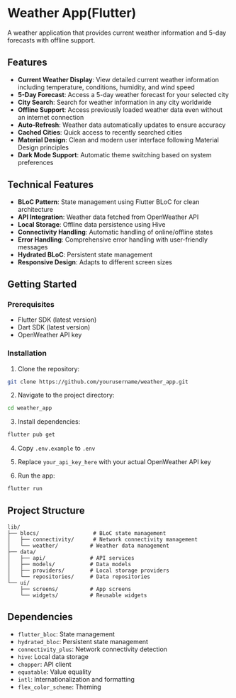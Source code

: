 # Weather App(Flutter)

A weather application that provides current weather information and 5-day forecasts with offline support.

## Features

- **Current Weather Display**: View detailed current weather information including temperature, conditions, humidity, and wind speed
- **5-Day Forecast**: Access a 5-day weather forecast for your selected city
- **City Search**: Search for weather information in any city worldwide
- **Offline Support**: Access previously loaded weather data even without an internet connection
- **Auto-Refresh**: Weather data automatically updates to ensure accuracy
- **Cached Cities**: Quick access to recently searched cities
- **Material Design**: Clean and modern user interface following Material Design principles
- **Dark Mode Support**: Automatic theme switching based on system preferences

## Technical Features

- **BLoC Pattern**: State management using Flutter BLoC for clean architecture
- **API Integration**: Weather data fetched from OpenWeather API
- **Local Storage**: Offline data persistence using Hive
- **Connectivity Handling**: Automatic handling of online/offline states
- **Error Handling**: Comprehensive error handling with user-friendly messages
- **Hydrated BLoC**: Persistent state management
- **Responsive Design**: Adapts to different screen sizes

## Getting Started

### Prerequisites

- Flutter SDK (latest version)
- Dart SDK (latest version)
- OpenWeather API key

### Installation

1. Clone the repository:
```bash
git clone https://github.com/yourusername/weather_app.git
```

2. Navigate to the project directory:
```bash
cd weather_app
```

3. Install dependencies:
```bash
flutter pub get
```
4. Copy `.env.example` to `.env`

5. Replace `your_api_key_here` with your actual OpenWeather API key


6. Run the app:
```bash
flutter run
```

## Project Structure

```
lib/
├── blocs/                 # BLoC state management
│   ├── connectivity/      # Network connectivity management
│   └── weather/          # Weather data management
├── data/
│   ├── api/              # API services
│   ├── models/           # Data models
│   ├── providers/        # Local storage providers
│   └── repositories/     # Data repositories
└── ui/
    ├── screens/          # App screens
    └── widgets/          # Reusable widgets
```

## Dependencies

- `flutter_bloc`: State management
- `hydrated_bloc`: Persistent state management
- `connectivity_plus`: Network connectivity detection
- `hive`: Local data storage
- `chopper`: API client
- `equatable`: Value equality
- `intl`: Internationalization and formatting
- `flex_color_scheme`: Theming


